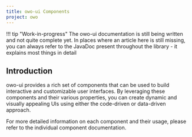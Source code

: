 ```yaml
---
title: owo-ui Components
project: owo
---
```


!!! tip "Work-in-progress"
The owo-ui documentation is still being written and not quite complete yet. In places where an article here is still missing, you can always refer to the JavaDoc present throughout the library - it explains most things in detail

## Introduction

owo-ui provides a rich set of components that can be used to build interactive and customizable user interfaces. By leveraging these components and their various properties, you can create dynamic and visually appealing UIs using either the code-driven or data-driven approach.

For more detailed information on each component and their usage, please refer to the individual component documentation.